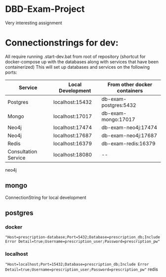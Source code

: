 # DBD-Exam-Project
Very interesting assignment



# Connectionstrings for dev:
All require running .start-dev.bat from root of repository (shortcut for docker-compose up with the databases along with services that have been containerized)
This will set up databases and services on the following ports:

| Service  | Local Development | From other docker containers |
|----------|-------------------|------------------------------|
| Postgres                | localhost:15432   | db-exam-postgres:5432        |
| Mongo                   | localhost:17017   | db-exam-mongo:17017          |
| Neo4j                   | localhost:17474   | db-exam-neo4j:17474          |
| Neo4j                   | localhost:17687   | db-exam-neo4j:17687          |
| Redis                   | localhost:16379   | db-exam-redis:16379          |
| Consultation Service    | localhost:18080   |              --              |

neo4j
## mongo
ConnectionString for local development

## postgres
### docker
```"Host=prescription-database;Port=5432;Database=prescription_db;Include Error Detail=true;Username=prescription_user;Password=prescription_pw"```
### localhost
```"Host=localhost;Port=15432;Database=prescription_db;Include Error Detail=true;Username=prescription_user;Password=prescription_pw"```
redis
